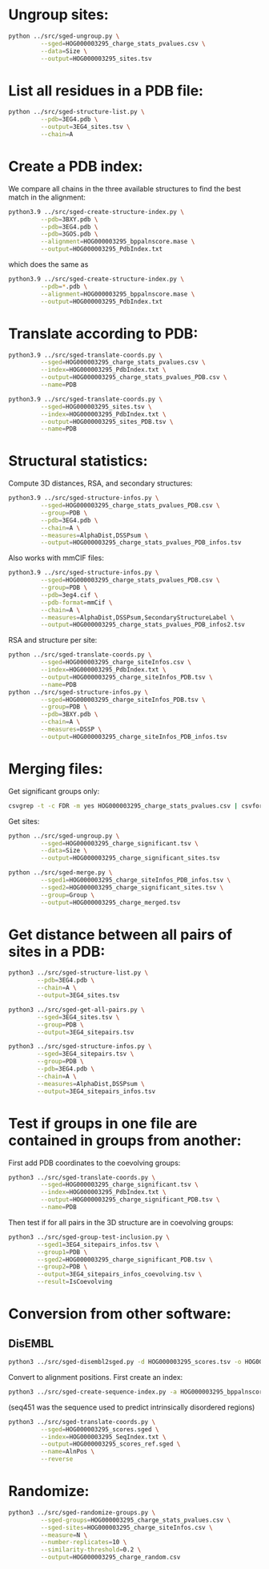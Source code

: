 
Ungroup sites:
==============

```bash
python ../src/sged-ungroup.py \
         --sged=HOG000003295_charge_stats_pvalues.csv \
         --data=Size \
         --output=HOG000003295_sites.tsv
```

List all residues in a PDB file:
================================

```bash
python ../src/sged-structure-list.py \
         --pdb=3EG4.pdb \
         --output=3EG4_sites.tsv \
         --chain=A
```

Create a PDB index:
===================

We compare all chains in the three available structures to find the best match in the alignment:
```bash
python3.9 ../src/sged-create-structure-index.py \
         --pdb=3BXY.pdb \
         --pdb=3EG4.pdb \
         --pdb=3GOS.pdb \
         --alignment=HOG000003295_bppalnscore.mase \
         --output=HOG000003295_PdbIndex.txt
```
which does the same as
```bash
python3.9 ../src/sged-create-structure-index.py \
         --pdb=*.pdb \
         --alignment=HOG000003295_bppalnscore.mase \
         --output=HOG000003295_PdbIndex.txt
```

Translate according to PDB:
===========================

```bash
python3.9 ../src/sged-translate-coords.py \
         --sged=HOG000003295_charge_stats_pvalues.csv \
         --index=HOG000003295_PdbIndex.txt \
         --output=HOG000003295_charge_stats_pvalues_PDB.csv \
         --name=PDB

python3.9 ../src/sged-translate-coords.py \
         --sged=HOG000003295_sites.tsv \
         --index=HOG000003295_PdbIndex.txt \
         --output=HOG000003295_sites_PDB.tsv \
         --name=PDB
```

Structural statistics:
======================

Compute 3D distances, RSA, and secondary structures:

```bash
python3.9 ../src/sged-structure-infos.py \
         --sged=HOG000003295_charge_stats_pvalues_PDB.csv \
         --group=PDB \
         --pdb=3EG4.pdb \
         --chain=A \
         --measures=AlphaDist,DSSPsum \
         --output=HOG000003295_charge_stats_pvalues_PDB_infos.tsv
```
Also works with mmCIF files:
```bash
python3.9 ../src/sged-structure-infos.py \
         --sged=HOG000003295_charge_stats_pvalues_PDB.csv \
         --group=PDB \
         --pdb=3eg4.cif \
         --pdb-format=mmCif \
         --chain=A \
         --measures=AlphaDist,DSSPsum,SecondaryStructureLabel \
         --output=HOG000003295_charge_stats_pvalues_PDB_infos2.tsv
```



RSA and structure per site:
```bash
python ../src/sged-translate-coords.py \
         --sged=HOG000003295_charge_siteInfos.csv \
         --index=HOG000003295_PdbIndex.txt \
         --output=HOG000003295_charge_siteInfos_PDB.tsv \
         --name=PDB
python ../src/sged-structure-infos.py \
         --sged=HOG000003295_charge_siteInfos_PDB.tsv \
         --group=PDB \
         --pdb=3BXY.pdb \
         --chain=A \
         --measures=DSSP \
         --output=HOG000003295_charge_siteInfos_PDB_infos.tsv

```

Merging files:
==============

Get significant groups only:
```bash
csvgrep -t -c FDR -m yes HOG000003295_charge_stats_pvalues.csv | csvformat -T > HOG000003295_charge_significant.tsv
```

Get sites:
```bash
python ../src/sged-ungroup.py \
         --sged=HOG000003295_charge_significant.tsv \
         --data=Size \
         --output=HOG000003295_charge_significant_sites.tsv
```

```bash
python ../src/sged-merge.py \
         --sged1=HOG000003295_charge_siteInfos_PDB_infos.tsv \
         --sged2=HOG000003295_charge_significant_sites.tsv \
         --group=Group \
         --output=HOG000003295_charge_merged.tsv

```

Get distance between all pairs of sites in a PDB:
=================================================

```bash
python3 ../src/sged-structure-list.py \
        --pdb=3EG4.pdb \
        --chain=A \
        --output=3EG4_sites.tsv

python3 ../src/sged-get-all-pairs.py \
        --sged=3EG4_sites.tsv \
        --group=PDB \
        --output=3EG4_sitepairs.tsv

python3 ../src/sged-structure-infos.py \
        --sged=3EG4_sitepairs.tsv \
        --group=PDB \
        --pdb=3EG4.pdb \
        --chain=A \
        --measures=AlphaDist,DSSPsum \
        --output=3EG4_sitepairs_infos.tsv

```

Test if groups in one file are contained in groups from another:
================================================================

First add PDB coordinates to the coevolving groups:
```bash
python3 ../src/sged-translate-coords.py \
         --sged=HOG000003295_charge_significant.tsv \
         --index=HOG000003295_PdbIndex.txt \
         --output=HOG000003295_charge_significant_PDB.tsv \
         --name=PDB
```

Then test if for all pairs in the 3D structure are in coevolving groups:
```bash
python3 ../src/sged-group-test-inclusion.py \
        --sged1=3EG4_sitepairs_infos.tsv \
        --group1=PDB \
        --sged2=HOG000003295_charge_significant_PDB.tsv \
        --group2=PDB \
        --output=3EG4_sitepairs_infos_coevolving.tsv \
        --result=IsCoevolving

```



Conversion from other software:
===============================

## DisEMBL

```bash
python3 ../src/sged-disembl2sged.py -d HOG000003295_scores.tsv -o HOG000003295_scores.sged
```
Convert to alignment positions. First create an index:

```bash
python3 ../src/sged-create-sequence-index.py -a HOG000003295_bppalnscore.mase -r seq451 -o HOG000003295_SeqIndex.txt
```
(seq451 was the sequence used to predict intrinsically disordered regions)

```bash
python3 ../src/sged-translate-coords.py \
         --sged=HOG000003295_scores.sged \
         --index=HOG000003295_SeqIndex.txt \
         --output=HOG000003295_scores_ref.sged \
         --name=AlnPos \
         --reverse
```




Randomize:
==========

```bash
python3 ../src/sged-randomize-groups.py \
         --sged-groups=HOG000003295_charge_stats_pvalues.csv \
         --sged-sites=HOG000003295_charge_siteInfos.csv \
         --measure=N \
         --number-replicates=10 \
         --similarity-threshold=0.2 \
         --output=HOG000003295_charge_random.csv
```



